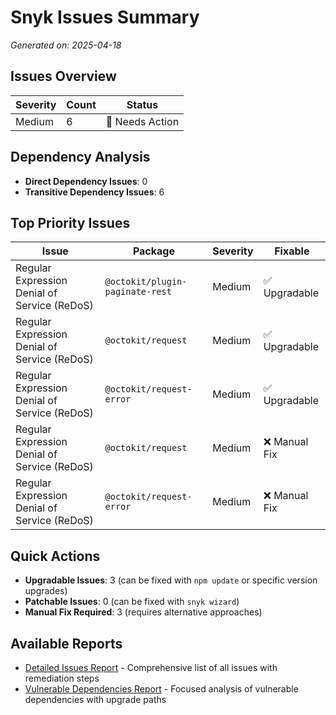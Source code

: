 # Snyk Issues Summary

*Generated on: 2025-04-18*

## Issues Overview

| Severity | Count | Status |
|----------|-------|--------|
| Medium | 6 | 🔄 Needs Action |

## Dependency Analysis

- **Direct Dependency Issues**: 0
- **Transitive Dependency Issues**: 6

## Top Priority Issues

| Issue | Package | Severity | Fixable |
|-------|---------|----------|--------|
| Regular Expression Denial of Service (ReDoS) | `@octokit/plugin-paginate-rest` | Medium | ✅ Upgradable |
| Regular Expression Denial of Service (ReDoS) | `@octokit/request` | Medium | ✅ Upgradable |
| Regular Expression Denial of Service (ReDoS) | `@octokit/request-error` | Medium | ✅ Upgradable |
| Regular Expression Denial of Service (ReDoS) | `@octokit/request` | Medium | ❌ Manual Fix |
| Regular Expression Denial of Service (ReDoS) | `@octokit/request-error` | Medium | ❌ Manual Fix |

## Quick Actions

- **Upgradable Issues**: 3 (can be fixed with `npm update` or specific version upgrades)
- **Patchable Issues**: 0 (can be fixed with `snyk wizard`)
- **Manual Fix Required**: 3 (requires alternative approaches)

## Available Reports

- [Detailed Issues Report](./PRIORITIZED-ISSUES.MD) - Comprehensive list of all issues with remediation steps
- [Vulnerable Dependencies Report](./VULNERABLE-DEPENDENCIES.MD) - Focused analysis of vulnerable dependencies with upgrade paths

